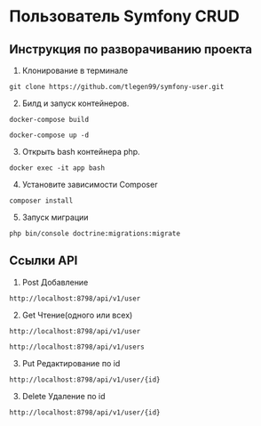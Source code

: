 # Пользователь Symfony CRUD

## Инструкция по разворачиванию проекта
1) Клонирование в терминале
```
git clone https://github.com/tlegen99/symfony-user.git
```

2) Билд и запуск контейнеров.
```
docker-compose build
```
```
docker-compose up -d
```

3) Открыть bash контейнера php.
```
docker exec -it app bash
```

4) Установите зависимости Composer
```
composer install
```

5) Запуск миграции
```
php bin/console doctrine:migrations:migrate
```

## Ссылки API
1) Post Добавление
```
http://localhost:8798/api/v1/user
```

2) Get Чтение(одного или всех)
```
http://localhost:8798/api/v1/user
```
```
http://localhost:8798/api/v1/users
```

3) Put Редактирование по id
```
http://localhost:8798/api/v1/user/{id}
```

3) Delete Удаление по id
```
http://localhost:8798/api/v1/user/{id}
```
